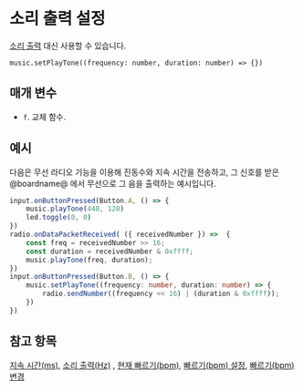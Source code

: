 # 소리 출력 설정

[소리 출력](/reference/music/play-tone) 대신 사용할 수 있습니다.

```sig
music.setPlayTone((frequency: number, duration: number) => {})
```

## 매개 변수

* `f`. 교체 함수.

## 예시

다음은 무선 라디오 기능을 이용해 진동수와 지속 시간을 전송하고, 그 신호를 받은 @boardname@ 에서 무선으로 그 음을 출력하는 예시입니다.

```typescript
input.onButtonPressed(Button.A, () => {
    music.playTone(440, 120)
    led.toggle(0, 0)
})
radio.onDataPacketReceived( ({ receivedNumber }) =>  {
    const freq = receivedNumber >> 16;
    const duration = receivedNumber & 0xffff;
    music.playTone(freq, duration);
})
input.onButtonPressed(Button.B, () => {
    music.setPlayTone((frequency: number, duration: number) => {
        radio.sendNumber((frequency << 16) | (duration & 0xffff));
    })    
})
```

## 참고 항목

[지속 시간(ms)](/reference/music/rest), [소리 출력(Hz)](/reference/music/ring-tone) , [현재 빠르기(bpm)](/reference/music/tempo), [빠르기(bpm) 설정](/reference/music/set-tempo), [빠르기(bpm) 변경](/reference/music/change-tempo-by)